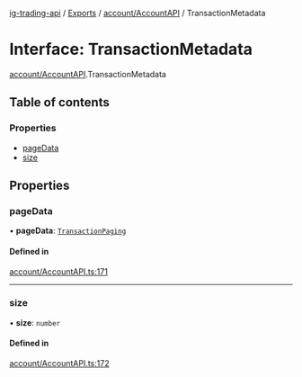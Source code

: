 [ig-trading-api](../README.md) / [Exports](../modules.md) / [account/AccountAPI](../modules/account_AccountAPI.md) / TransactionMetadata

# Interface: TransactionMetadata

[account/AccountAPI](../modules/account_AccountAPI.md).TransactionMetadata

## Table of contents

### Properties

- [pageData](account_AccountAPI.TransactionMetadata.md#pagedata)
- [size](account_AccountAPI.TransactionMetadata.md#size)

## Properties

### pageData

• **pageData**: [`TransactionPaging`](account_AccountAPI.TransactionPaging.md)

#### Defined in

[account/AccountAPI.ts:171](https://github.com/bennycode/ig-trading-api/blob/98182c7/src/account/AccountAPI.ts#L171)

---

### size

• **size**: `number`

#### Defined in

[account/AccountAPI.ts:172](https://github.com/bennycode/ig-trading-api/blob/98182c7/src/account/AccountAPI.ts#L172)
